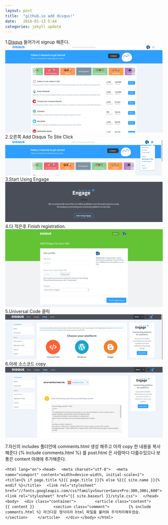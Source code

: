 ```yaml
---
layout: post
title:  "github.io add disqus!"
date:   2016-01-13 5:44
categories: jekyll update
---
```


1.<a href="https://disqus.com/">Disqus</a> 들어가서 signup 해준다.
![disqus1](https://raw.githubusercontent.com/ekeon/ekeon.github.io/master/image/disqus1.png)
2.오른쪽 Add Disqus To Stie Click
![disqus2](https://raw.githubusercontent.com/ekeon/ekeon.github.io/master/image/disqus2.png)
3.Start Using Engage
![disqus3](https://raw.githubusercontent.com/ekeon/ekeon.github.io/master/image/disqus3.png)
4.다 적은후 Finish registration.
![disqus4](https://raw.githubusercontent.com/ekeon/ekeon.github.io/master/image/disqus4.png)
5.Universal Code 클릭
![disqus5](https://raw.githubusercontent.com/ekeon/ekeon.github.io/master/image/disqus5.png)
6.아래 소스코드 copy
![disqus6](https://raw.githubusercontent.com/ekeon/ekeon.github.io/master/image/disqus6.png)

7.자신의 includes 폴더안에 comments.html 생성 해주고 아까 copy 한 내용을 복사해준다 
  \{% include comments.html %} 를 post.html 은 사람마다 다를수있으나 보통은 content 아래에 추가해준다.

`<html lang="en">`
`<head>`
`  <meta charset="utf-8">`
`  <meta name="viewport" content="width=device-width, initial-scale=1">`
`  <title>{% if page.title %}{{ page.title }}{% else %}{{ site.name }}{% endif %}</title>`
`  <link rel="stylesheet" href="//fonts.googleapis.com/css?family=Source+Sans+Pro:300,300i,600">`
`  <link rel="stylesheet" href="{{ site.baseurl }}/style.css">`
`  </head>`
`<body>`
`  <div class="container">`
`        <article class="content">`
`            {{ content }}`
`        <section class="comment">`
`        {% include comments.html %} 마크다운 형식이라 html 파일을 불러와 주석처리해두었슴.`
`        </section>`
`    </article>`
`  </div>`
`</body>`
`</html>`
